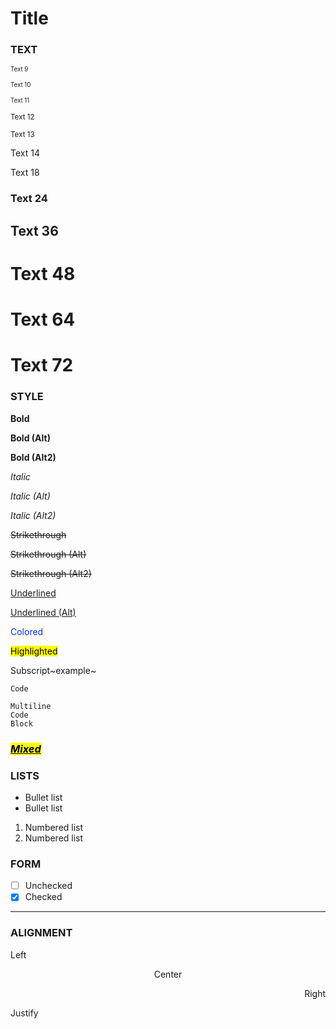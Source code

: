 # Title

### **TEXT**

<small><small>Text 9</small></small>

<small><small>Text 10</small></small>

<small><small>Text 11</small></small>

<small>Text 12</small>

<small>Text 13</small>

Text 14

Text 18

### Text 24

## Text 36

# Text 48

# Text 64

# Text 72

### **STYLE**

**Bold**

**Bold (Alt)**

**Bold (Alt2)**

_Italic_

_Italic (Alt)_

_Italic (Alt2)_

~~Strikethrough~~

~~Strikethrough (Alt)~~

~~Strikethrough (Alt2)~~

<u>Underlined</u>

<u>Underlined (Alt)</u>

<span style="color: rgb(4, 51, 255);">Colored</span>

<mark>Highlighted</mark>

Subscript~example~

`Code`

```
Multiline
Code
Block
```

### <mark><b><i><u>Mixed</u></i></b></mark>

### **LISTS**

- Bullet list
- Bullet list

1. Numbered list
2. Numbered list

### **FORM**

- [ ] Unchecked
- [x] Checked

---

### **ALIGNMENT**

Left

<p align="center">Center</p>

<p align="right">Right</p>

<p align="justify">Justify</p>
